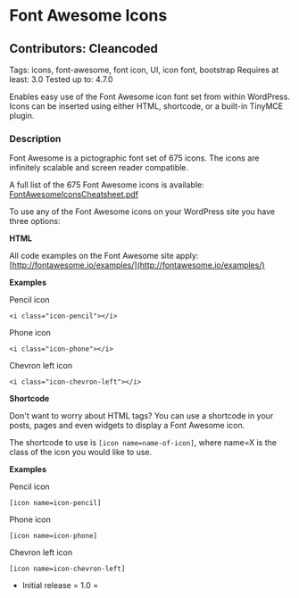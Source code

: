 # Font Awesome Icons
## Contributors: Cleancoded

Tags: icons, font-awesome, font icon, UI, icon font, bootstrap
Requires at least: 3.0
Tested up to: 4.7.0


Enables easy use of the Font Awesome icon font set from within WordPress.  Icons can be inserted using either HTML, shortcode, or a built-in TinyMCE plugin.

### Description
Font Awesome is a pictographic font set of 675 icons. The icons are infinitely scalable and screen reader compatible.

A full list of the 675 Font Awesome icons is available: [FontAwesomeIconsCheatsheet.pdf](http://fontawesome.io/cheatsheet/)

To use any of the Font Awesome icons on your WordPress site you have three options:

__HTML__

All code examples on the Font Awesome site apply: [http://fontawesome.io/examples/](http://fontawesome.io/examples/)

**Examples**

Pencil icon

`<i class="icon-pencil"></i>`

Phone icon

`<i class="icon-phone"></i>`

Chevron left icon

`<i class="icon-chevron-left"></i>`

__Shortcode__

Don't want to worry about HTML tags?  You can use a shortcode in your posts, pages and even widgets to display a Font Awesome icon.

The shortcode to use is `[icon name=name-of-icon]`, where name=X is the class of the icon you would like to use.

**Examples**

Pencil icon

`[icon name=icon-pencil]`

Phone icon

`[icon name=icon-phone]`

Chevron left icon

`[icon name=icon-chevron-left]`



* Initial release
= 1.0 =